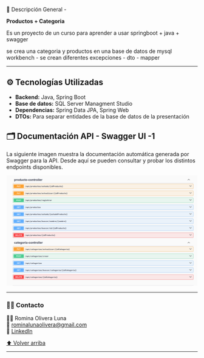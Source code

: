 🚀 Descripción General - 

**Productos + Categoria**

Es un proyecto de un curso para aprender a usar springboot + java + swagger

se crea una categoria y productos en una base de datos de mysql workbench -  se crean diferentes excepciones - dto - mapper

---

## ⚙️ Tecnologías Utilizadas

- **Backend:** Java, Spring Boot  
- **Base de datos:**  SQL Server Managment Studio
- **Dependencias:** Spring Data JPA, Spring Web 
- **DTOs:** Para separar entidades de la base de datos de la presentación

## 🗂️ Documentación API - Swagger UI -1

La siguiente imagen muestra la documentación automática generada por Swagger para la API. Desde aquí se pueden consultar y probar los distintos endpoints disponibles.

![Swagger UI](https://github.com/romyluna/API_Spring_Proyecto_Uno/blob/master/screenshots/1.PNG?raw=true)

---

### 👩‍💻 Contacto
<a name="contacto"></a>

👩‍💻 Romina Olivera Luna
</br>
💌 rominalunaolivera@gmail.com
</br>
🔗 [LinkedIn
](https://www.linkedin.com/in/romina-bluna/)

[⬆️ Volver arriba](#readme)

---

